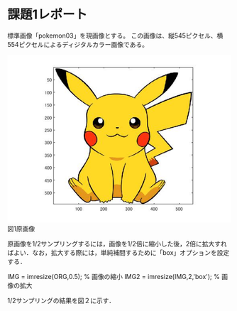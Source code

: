 課題1レポート
=====================
標準画像「pokemon03」を現画像とする。
この画像は、縦545ピクセル、横554ピクセルによるディジタルカラー画像である。

![代替テキスト](pokemon01.jpg)
図1原画像

原画像を1/2サンプリングするには，画像を1/2倍に縮小した後，2倍に拡大すればよい．なお，拡大する際には，単純補間するために「box」オプションを設定する．

IMG = imresize(ORG,0.5); % 画像の縮小
IMG2 = imresize(IMG,2,'box'); % 画像の拡大

1/2サンプリングの結果を図２に示す．


